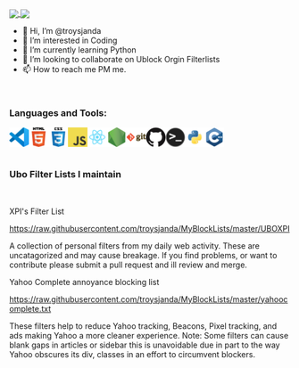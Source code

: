 <a href="https://github.com/anuraghazra/github-readme-stats">
  <img align="center" src="https://github-readme-stats.vercel.app/api?username=troysjanda&show_icons=true&theme=cobolt&hide_title=true&hide_border=true&count_private=true&icon_color=ffcc00&locale=en" />
</a>
<a href="https://github.com/anuraghazra/github-readme-stats">
  <img align="center" src="https://github-readme-stats.vercel.app/api/top-langs/?username=troysjanda&theme=cobolt&hide_title=true&hide_border=true" />
</a><br>

- 👋 Hi, I’m @troysjanda
- 👀 I’m interested in Coding
- 🌱 I’m currently learning Python
- 💞️ I’m looking to collaborate on Ublock Orgin Filterlists
- 📫 How to reach me PM me.
<br>

### Languages and Tools: 

<img align="left" alt="Visual Studio Code" width="35px" src="https://raw.githubusercontent.com/github/explore/80688e429a7d4ef2fca1e82350fe8e3517d3494d/topics/visual-studio-code/visual-studio-code.png" />
<img align="left" alt="HTML5" width="35px" src="https://raw.githubusercontent.com/github/explore/80688e429a7d4ef2fca1e82350fe8e3517d3494d/topics/html/html.png" />
<img align="left" alt="CSS3" width="35px" src="https://raw.githubusercontent.com/github/explore/80688e429a7d4ef2fca1e82350fe8e3517d3494d/topics/css/css.png" />
<img align="left" alt="JavaScript" width="35px" src="https://raw.githubusercontent.com/github/explore/80688e429a7d4ef2fca1e82350fe8e3517d3494d/topics/javascript/javascript.png" />
<img align="left" alt="React" width="35px" src="https://raw.githubusercontent.com/github/explore/80688e429a7d4ef2fca1e82350fe8e3517d3494d/topics/react/react.png" />
<img align="left" alt="Node.js" width="35px" src="https://raw.githubusercontent.com/github/explore/80688e429a7d4ef2fca1e82350fe8e3517d3494d/topics/nodejs/nodejs.png" />
<img align="left" alt="Git" width="35px" src="https://raw.githubusercontent.com/github/explore/80688e429a7d4ef2fca1e82350fe8e3517d3494d/topics/git/git.png" />
<img align="left" alt="GitHub" width="35px" src="https://raw.githubusercontent.com/github/explore/78df643247d429f6cc873026c0622819ad797942/topics/github/github.png" />
<img align="left" alt="HTML5" width="35px" src="https://raw.githubusercontent.com/github/explore/80688e429a7d4ef2fca1e82350fe8e3517d3494d/topics/terminal/terminal.png" />
<img align="left" alt="Python" width="35px" src="https://raw.githubusercontent.com/github/explore/80688e429a7d4ef2fca1e82350fe8e3517d3494d/topics/python/python.png" />
<img align="left" alt="C++" width="35px" src="https://raw.githubusercontent.com/github/explore/80688e429a7d4ef2fca1e82350fe8e3517d3494d/topics/cpp/cpp.png" />
<br>
<br>
<br>

### Ubo Filter Lists I maintain
<br>

XPI's Filter List

https://raw.githubusercontent.com/troysjanda/MyBlockLists/master/UBOXPI

A collection of personal filters from my daily web activity. These are uncatagorized and may cause breakage. If you find problems, or want to contribute please submit a pull request and ill review and merge.

Yahoo Complete annoyance blocking list

https://raw.githubusercontent.com/troysjanda/MyBlockLists/master/yahoocomplete.txt

These filters help to reduce Yahoo tracking, Beacons, Pixel tracking, and ads making Yahoo a more cleaner experience. Note: Some filters can cause blank gaps in articles or sidebar this is unavoidable due in part to the way Yahoo obscures its div, classes in an effort to circumvent blockers.
